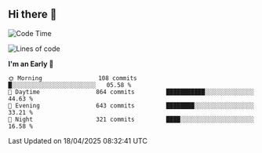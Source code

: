 ## Hi there 👋

<!--
**Wangmerlyn/Wangmerlyn** is a ✨ _special_ ✨ repository because its `README.md` (this file) appears on your GitHub profile.

Here are some ideas to get you started:

- 🔭 I’m currently working on ...
- 🌱 I’m currently learning ...
- 👯 I’m looking to collaborate on ...
- 🤔 I’m looking for help with ...
- 💬 Ask me about ...
- 📫 How to reach me: ...
- 😄 Pronouns: ...
- ⚡ Fun fact: ...
-->
<!--START_SECTION:waka-->
![Code Time](http://img.shields.io/badge/Code%20Time-193%20hrs%2029%20mins-blue)

![Lines of code](https://img.shields.io/badge/From%20Hello%20World%20I%27ve%20Written-9.8%20million%20lines%20of%20code-blue)

**I'm an Early 🐤** 

```text
🌞 Morning                108 commits         █░░░░░░░░░░░░░░░░░░░░░░░░   05.58 % 
🌆 Daytime                864 commits         ███████████░░░░░░░░░░░░░░   44.63 % 
🌃 Evening                643 commits         ████████░░░░░░░░░░░░░░░░░   33.21 % 
🌙 Night                  321 commits         ████░░░░░░░░░░░░░░░░░░░░░   16.58 % 
```



 Last Updated on 18/04/2025 08:32:41 UTC
<!--END_SECTION:waka-->
